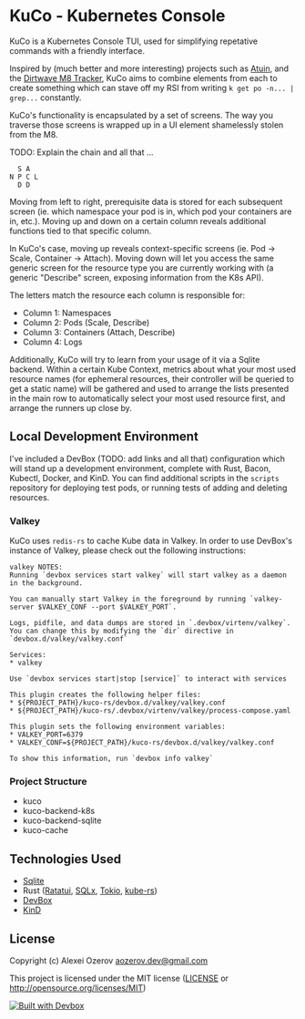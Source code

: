 # KuCo - Kubernetes Console 
KuCo is a Kubernetes Console TUI, used for simplifying repetative commands with a friendly interface.

Inspired by (much better and more interesting) projects such as [Atuin](https://atuin.sh/), and the [Dirtwave M8 Tracker](https://dirtywave.com/), KuCo aims to combine elements 
from each to create something which can stave off my RSI from writing `k get po -n... | grep...` constantly.

KuCo's functionality is encapsulated by a set of screens. The way you traverse those screens is wrapped up in 
a UI element shamelessly stolen from the M8.

TODO: Explain the chain and all that ...

```
  S A 
N P C L
  D D

```

Moving from left to right, prerequisite data is stored for each subsequent screen (ie. which namespace your pod
is in, which pod your containers are in, etc.). Moving up and down on a certain column reveals additional functions 
tied to that specific column.

In KuCo's case, moving up reveals context-specific screens (ie. Pod -> Scale, Container -> Attach). Moving down will 
let you access the same generic screen for the resource type you are currently working with (a generic "Describe" 
screen, exposing information from the K8s API).

The letters match the resource each column is responsible for:
- Column 1: Namespaces
- Column 2: Pods (Scale, Describe)
- Column 3: Containers (Attach, Describe)
- Column 4: Logs

Additionally, KuCo will try to learn from your usage of it via a Sqlite backend. Within a certain Kube Context, metrics
about what your most used resource names (for ephemeral resources, their controller will be queried to get a static name)
will be gathered and used to arrange the lists presented in the main row to automatically select your most used resource 
first, and arrange the runners up close by.

## Local Development Environment
I've included a DevBox (TODO: add links and all that) configuration which will stand up a development environment, complete 
with Rust, Bacon, Kubectl, Docker, and KinD. You can find additional scripts in the `scripts` repository for deploying test 
pods, or running tests of adding and deleting resources.

### Valkey
KuCo uses `redis-rs` to cache Kube data in Valkey. In order to use DevBox's instance of Valkey, please check out the following instructions:

```
valkey NOTES:
Running `devbox services start valkey` will start valkey as a daemon in the background.

You can manually start Valkey in the foreground by running `valkey-server $VALKEY_CONF --port $VALKEY_PORT`.

Logs, pidfile, and data dumps are stored in `.devbox/virtenv/valkey`. You can change this by modifying the `dir` directive in `devbox.d/valkey/valkey.conf`

Services:
* valkey

Use `devbox services start|stop [service]` to interact with services

This plugin creates the following helper files:
* ${PROJECT_PATH}/kuco-rs/devbox.d/valkey/valkey.conf
* ${PROJECT_PATH}/kuco-rs/.devbox/virtenv/valkey/process-compose.yaml

This plugin sets the following environment variables:
* VALKEY_PORT=6379
* VALKEY_CONF=${PROJECT_PATH}/kuco-rs/devbox.d/valkey/valkey.conf

To show this information, run `devbox info valkey`

```

### Project Structure
- kuco
- kuco-backend-k8s
- kuco-backend-sqlite
- kuco-cache

## Technologies Used
- [Sqlite](https://sqlite.org/) 
- Rust ([Ratatui](https://ratatui.rs/), [SQLx](https://github.com/launchbadge/sqlx), [Tokio](https://tokio.rs/), [kube-rs](https://kube.rs/))
- [DevBox](https://www.jetify.com/devbox) 
- [KinD](https://kind.sigs.k8s.io/)

## License

Copyright (c) Alexei Ozerov <aozerov.dev@gmail.com>

This project is licensed under the MIT license ([LICENSE] or <http://opensource.org/licenses/MIT>)

[LICENSE]: ./LICENSE

[![Built with Devbox](https://www.jetify.com/img/devbox/shield_galaxy.svg)](https://www.jetify.com/devbox/docs/contributor-quickstart/)
